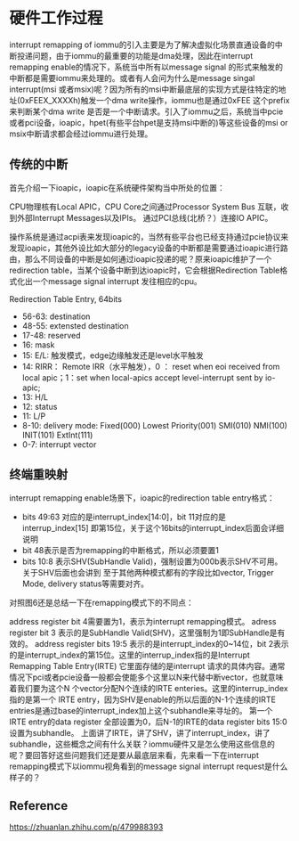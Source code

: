 # 硬件工作过程

interrupt remapping of iommu的引入主要是为了解决虚拟化场景直通设备的中断投递问题，由于iommu的最重要的功能是dma处理，因此在interrupt remapping enable的情况下，系统当中所有以message signal 的形式来触发的中断都是需要iommu来处理的。或者有人会问为什么是message singal interrupt(msi 或者msix)呢？因为所有的msi中断最底层的实现方式是往特定的地址(0xFEEX_XXXXh)触发一个dma write操作，iommu也是通过0xFEE 这个prefix来判断某个dma write 是否是一个中断请求。引入了iommu之后，系统当中pcie或者pci设备，ioapic，hpet(有些平台hpet是支持msi中断的)等这些设备的msi or msix中断请求都会经过iommu进行处理。


## 传统的中断

首先介绍一下ioapic，ioapic在系统硬件架构当中所处的位置：

CPU物理核有Local APIC，CPU Core之间通过Processor System Bus 互联，收到外部Interrupt Messages以及IPIs。
通过PCI总线(北桥？）连接IO APIC。

操作系统是通过acpi表来发现ioapic的，当然有些平台也已经支持通过pcie协议来发现ioapic，其他外设比如大部分的legacy设备的中断都是需要通过ioapic进行路由，那么不同设备的中断是如何通过ioapic投递的呢？原来ioapic维护了一个redirection table，当某个设备中断到达ioapic时，它会根据Redirection Table格式化出一个message signal interrupt 发往相应的cpu。

Redirection Table Entry, 64bits

- 56-63: destination
- 48-55: extensted destination
- 17-48: reserved
- 16: mask
- 15: E/L: 触发模式，edge边缘触发还是level水平触发
- 14: RIRR： Remote IRR（水平触发），0 ： reset when eoi received from local apic；1：set when local-apics accept level-interrupt sent by io-apic; 
- 13: H/L
- 12: status
- 11: L/P
- 8-10: delivery mode: Fixed(000) Lowest Priority(001) SMI(010) NMI(100) INIT(101) ExtInt(111)
- 0-7: interrupt vector  


## 终端重映射

interrupt remapping enable场景下，ioapic的redirection table entry格式：
- bits 49:63 对应的是interrupt_index[14:0]，bit 11对应的是interrup_index[15] 即第15位，关于这个16bits的interrupt_index后面会详细说明
- bit 48表示是否为remapping的中断格式，所以必须要置1
- bits 10:8 表示SHV(SubHandle Valid)，强制设置为000b表示SHV不可用。关于SHV后面也会讲到 至于其他两种模式都有的字段比如vector, Trigger Mode, delivery status等需要对齐。


对照图6还是总结一下在remapping模式下的不同点：

address register bit 4需要置为1，表示为interrupt remapping模式。
adress register bit 3 表示的是SubHandle Valid(SHV)，这里强制为1即SubHandle是有效的。
address register bits 19:5 表示的是interrupt_index的0~14位，bit 2表示的是interrupt_index的第15位。这里的interrup_index指的是Interrupt Remapping Table Entry(IRTE) 它里面存储的是interrupt 请求的具体内容。通常情况下pci或者pcie设备一般都会使能多个这里以N来代替中断vector，也就意味着我们要为这个N 个vector分配N个连续的IRTE enteries。这里的interrup_index指的是第一个 IRTE entry，因为SHV是enable的所以后面的N-1个连续的IRTE entries是通过base的interrupt_index加上这个subhandle来寻址的。
第一个 IRTE entry的data register 全部设置为0，后N-1的IRTE的data register bits 15:0 设置为subhandle。
上面讲了IRTE，讲了SHV，讲了interrupt_index，讲了subhandle，这些概念之间有什么关联？iommu硬件又是怎么使用这些信息的呢？要回答好这些问题我们还是要从最底层来看，先来看一下在interrupt remapping模式下以iommu视角看到的message signal interrupt request是什么样子的？




## Reference

https://zhuanlan.zhihu.com/p/479988393